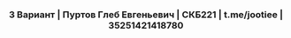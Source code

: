 
<h3 align="center">3 Вариант | Пуртов Глеб Евгеньевич | СКБ221 | t.me/jootiee | 35251421418780</h3>
